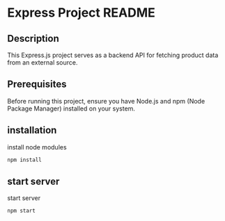 # Express Project README

## Description

This Express.js project serves as a backend API for fetching product data from an external source.

## Prerequisites

Before running this project, ensure you have Node.js and npm (Node Package Manager) installed on your system.

## installation

install node modules

```bash
npm install
```

## start server

start server

```bash
npm start
```

